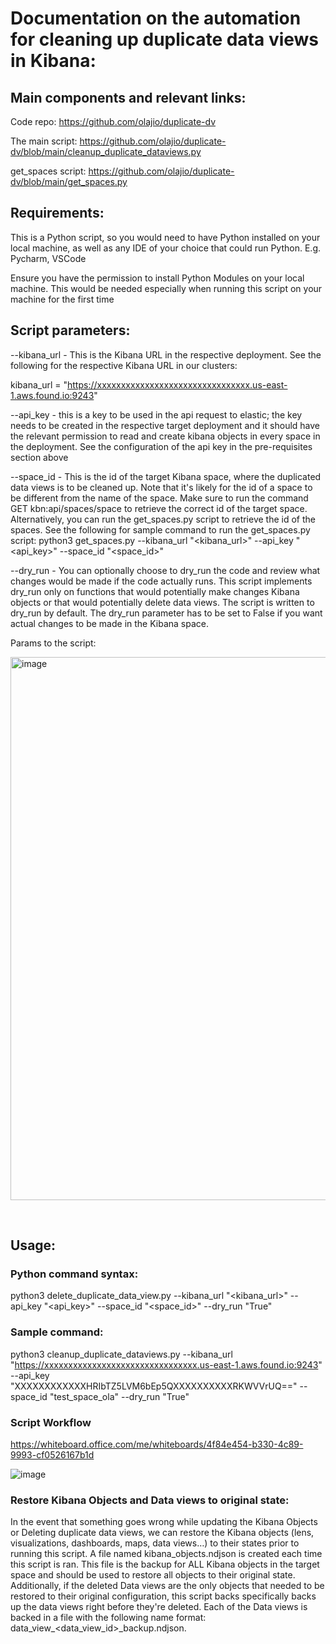 # Documentation on the automation for cleaning up duplicate data views in Kibana:

## Main components and relevant links:

Code repo: https://github.com/olajio/duplicate-dv

The main script: https://github.com/olajio/duplicate-dv/blob/main/cleanup_duplicate_dataviews.py

get_spaces script: https://github.com/olajio/duplicate-dv/blob/main/get_spaces.py
    



## Requirements:

This is a Python script, so you would need to have Python installed on your local machine, as well as any IDE of your choice that could run Python. E.g. Pycharm, VSCode

Ensure you have the permission to install Python Modules on your local machine. This would be needed especially when running this script on your machine for the first time

## Script parameters:



--kibana_url - This is the Kibana URL in the respective deployment. See the following for the respective Kibana URL in our clusters:



kibana_url = "https://xxxxxxxxxxxxxxxxxxxxxxxxxxxxxxxx.us-east-1.aws.found.io:9243"

--api_key - this is a key to be used in the api request to elastic; the key needs to be created in the respective target deployment and it should have the relevant permission to read and create kibana objects in every space in the deployment. See the configuration of the api key in the pre-requisites section above



--space_id - This is the id of the target Kibana space, where the duplicated data views is to be cleaned up. Note that it's likely for the id of a space to be different from the name of the space. Make sure to run the command GET kbn:api/spaces/space to retrieve the correct id of the target space. Alternatively, you can run the get_spaces.py script to retrieve the id of the spaces. See the following for sample command to run the get_spaces.py script: python3 get_spaces.py --kibana_url "<kibana_url>" --api_key "<api_key>" --space_id "<space_id>"



--dry_run - You can optionally choose to dry_run the code and review what changes would be made if the code actually runs. This script implements dry_run only on functions that would potentially make changes Kibana objects or that would potentially delete data views. The script is written to dry_run by default. The dry_run parameter has to be set to False if you want actual changes to be made in the Kibana space.





Params to the script:

<img width="869" alt="image" src="https://github.com/user-attachments/assets/7a1257ce-b07e-4b31-8caa-69ae6f4fa4a0" />












    
## Usage:
 

### Python command syntax:

python3 delete_duplicate_data_view.py --kibana_url "<kibana_url>" --api_key "<api_key>" --space_id "<space_id>" --dry_run "True"


### Sample command:

python3 cleanup_duplicate_dataviews.py --kibana_url "https://xxxxxxxxxxxxxxxxxxxxxxxxxxxxxxxx.us-east-1.aws.found.io:9243" --api_key "XXXXXXXXXXXXHRIbTZ5LVM6bEp5QXXXXXXXXXXRKWVVrUQ==" --space_id "test_space_ola" --dry_run "True"


### Script Workflow

https://whiteboard.office.com/me/whiteboards/4f84e454-b330-4c89-9993-cf0526167b1d

![image](https://github.com/user-attachments/assets/6c2d395e-d776-492d-a90d-b2a2c3fcf0b8)



### Restore Kibana Objects and Data views to original state:


In the event that something goes wrong while updating the Kibana Objects or Deleting duplicate data views, we can restore the Kibana objects (lens, visualizations, dashboards, maps, data views…) to their states prior to running this script. A file named kibana_objects.ndjson is created each time this script is ran. This file is the backup for ALL Kibana objects in the target space and should be used to restore all objects to their original state. Additionally, if the deleted Data views are the only objects that needed to be restored to their original configuration, this script backs specifically backs up the data views right before they're deleted. Each of the Data views is backed in a file with the following name format: data_view_<data_view_id>_backup.ndjson.
